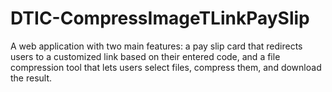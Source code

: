 # DTIC-CompressImageTLinkPaySlip
A web application with two main features: a pay slip card that redirects users to a customized link based on their entered code, and a file compression tool that lets users select files, compress them, and download the result.
